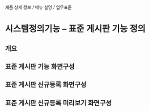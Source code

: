 <!--breadcrumb:제품 상세 정보 / 메뉴 설명 / 업무표준--><span class="md-breadcrumb">제품 상세 정보 / 메뉴 설명 / 업무표준</span>
# 시스템정의기능 – 표준 게시판 기능 정의
<!--5th-h2-toc-->
## 개요

## 표준 게시판 기능 화면구성

## 표준 게시판 신규등록 화면구성

## 표준 게시판 신규등록 미리보기 화면구성


